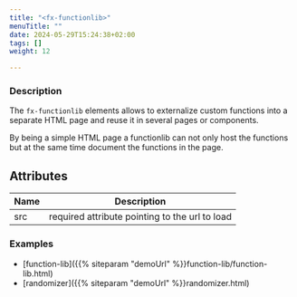```yaml
---
title: "<fx-functionlib>"
menuTitle: ""
date: 2024-05-29T15:24:38+02:00
tags: []
weight: 12

---
```


### Description

The `fx-functionlib` elements allows to externalize custom functions into a separate HTML page and reuse it 
in several pages or components.

By being a simple HTML page a functionlib can not only host the functions but at the same time document the
functions in the page.

## Attributes
| Name | Description                                    |
|------|------------------------------------------------|
| src | required attribute pointing to the url to load |

### Examples

* [function-lib]({{% siteparam "demoUrl" %}}function-lib/function-lib.html)
* [randomizer]({{% siteparam "demoUrl" %}}randomizer.html)
